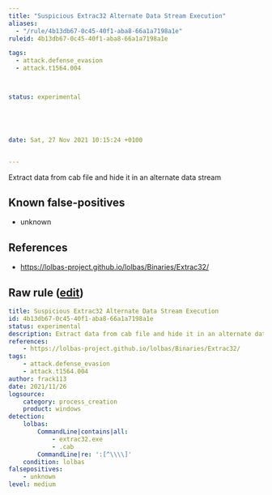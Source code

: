 ```yaml
---
title: "Suspicious Extrac32 Alternate Data Stream Execution"
aliases:
  - "/rule/4b13db67-0c45-40f1-aba8-66a1a7198a1e"
ruleid: 4b13db67-0c45-40f1-aba8-66a1a7198a1e

tags:
  - attack.defense_evasion
  - attack.t1564.004



status: experimental





date: Sat, 27 Nov 2021 10:15:24 +0100


---
```


Extract data from cab file and hide it in an alternate data stream

<!--more-->


## Known false-positives

* unknown



## References

* https://lolbas-project.github.io/lolbas/Binaries/Extrac32/


## Raw rule ([edit](https://github.com/SigmaHQ/sigma/edit/master/rules/windows/process_creation/proc_creation_win_lolbas_extrac32_ads.yml))
```yaml
title: Suspicious Extrac32 Alternate Data Stream Execution 
id: 4b13db67-0c45-40f1-aba8-66a1a7198a1e
status: experimental
description: Extract data from cab file and hide it in an alternate data stream
references:
    - https://lolbas-project.github.io/lolbas/Binaries/Extrac32/
tags:
    - attack.defense_evasion
    - attack.t1564.004 
author: frack113
date: 2021/11/26
logsource:
    category: process_creation
    product: windows
detection:
    lolbas:
        CommandLine|contains|all:
            - extrac32.exe
            - .cab
        CommandLine|re: ':[^\\\\]'
    condition: lolbas 
falsepositives:
    - unknown
level: medium

```
